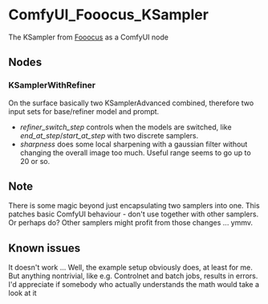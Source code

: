 # ComfyUI_Fooocus_KSampler
The KSampler from [Fooocus](https://github.com/lllyasviel/Fooocus) as a ComfyUI node

## Nodes

### KSamplerWithRefiner
On the surface basically two KSamplerAdvanced combined, therefore two input sets for base/refiner model and prompt.

- _refiner_switch_step_ controls when the models are switched, like _end_at_step_/_start_at_step_ with two discrete samplers.
- _sharpness_ does some local sharpening with a gaussian filter without changing the overall image too much. Useful range seems to go up to 20 or so.

## Note
There is some magic beyond just encapsulating two samplers into one. This patches basic ComfyUI behaviour - don't use together with other samplers. Or perhaps do? Other samplers might profit from those changes ... ymmv.

## Known issues
It doesn't work ... Well, the example setup obviously does, at least for me. But anything nontrivial, like e.g. Controlnet and batch jobs, results in errors. I'd appreciate if somebody who actually understands the math would take a look at it
